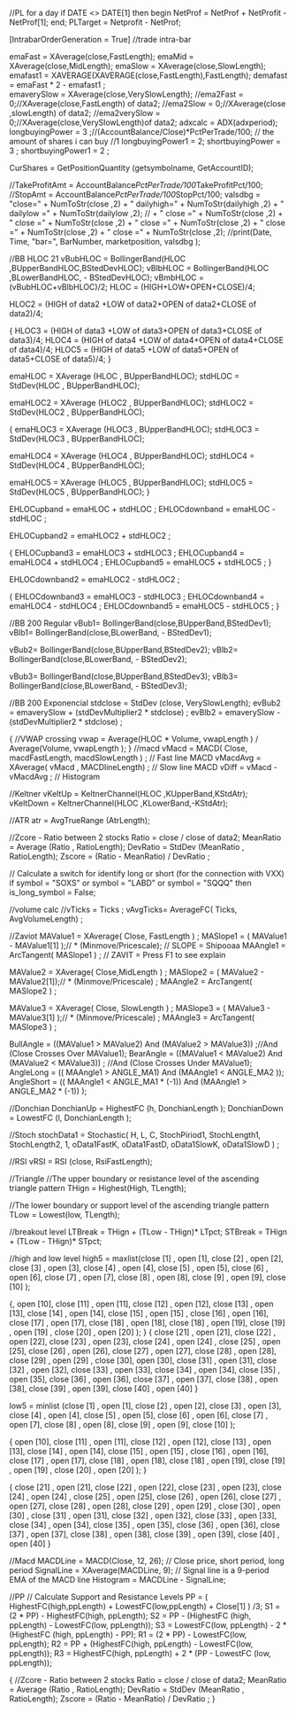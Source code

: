 //PL for a day
if DATE <> DATE[1] 
then 
begin
NetProf = NetProf + NetProfit - NetProf[1];
end;
PLTarget = Netprofit - NetProf;

                        
[IntrabarOrderGeneration = True] //trade intra-bar

emaFast = XAverage(close,FastLength);
emaMid = XAverage(close,MidLength);
emaSlow = XAverage(close,SlowLength);
emafast1 = XAVERAGE(XAVERAGE(close,FastLength),FastLength);
demafast = emaFast * 2 - emafast1  ;    
emaverySlow = XAverage(close,VerySlowLength);
//ema2Fast = 0;//XAverage(close,FastLength) of data2;
//ema2Slow = 0;//XAverage(close ,slowLength) of data2;
//ema2verySlow = 0;//XAverage(close,VerySlowLength)of data2;
adxcalc = ADX(adxperiod);
longbuyingPower = 3 ;//(AccountBalance/Close)*PctPerTrade/100; // the amount of shares i can buy //1
longbuyingPower1 = 2;
shortbuyingPower = 3 ;
shortbuyingPower1 = 2 ;

CurShares = GetPositionQuantity (getsymbolname, GetAccountID);


//TakeProfitAmt = AccountBalance*PctPerTrade/100*TakeProfitPct/100;
//StopAmt = AccountBalance*PctPerTrade/100*StopPct/100;
valsdbg = "close=" + NumToStr(close ,2) + " dailyhigh=" + NumToStr(dailyhigh ,2) + " dailylow =" + NumToStr(dailylow ,2); // + " close =" + NumToStr(close ,2) + " close =" + NumToStr(close ,2) + " close =" + NumToStr(close ,2) + " close =" + NumToStr(close ,2) + " close =" + NumToStr(close ,2);
//print(Date, Time, "bar=", BarNumber, marketposition, valsdbg ); 


//BB HLOC 21
vBubHLOC = BollingerBand(HLOC ,BUpperBandHLOC,BStedDevHLOC);
vBlbHLOC = BollingerBand(HLOC ,BLowerBandHLOC, - BStedDevHLOC);
vBmbHLOC = (vBubHLOC+vBlbHLOC)/2;
HLOC = (HIGH+LOW+OPEN+CLOSE)/4;

HLOC2 = (HIGH of data2 +LOW of data2+OPEN of data2+CLOSE of data2)/4;

{
HLOC3 = (HIGH of data3 +LOW of data3+OPEN of data3+CLOSE of data3)/4;
HLOC4 = (HIGH of data4 +LOW of data4+OPEN of data4+CLOSE of data4)/4;
HLOC5 = (HIGH of data5 +LOW of data5+OPEN of data5+CLOSE of data5)/4;
}
	
emaHLOC = XAverage (HLOC , BUpperBandHLOC);
stdHLOC = StdDev(HLOC , BUpperBandHLOC);

emaHLOC2 = XAverage (HLOC2 , BUpperBandHLOC);
stdHLOC2 = StdDev(HLOC2 , BUpperBandHLOC);

{
emaHLOC3 = XAverage (HLOC3 , BUpperBandHLOC);
stdHLOC3 = StdDev(HLOC3 , BUpperBandHLOC);

emaHLOC4 = XAverage (HLOC4 , BUpperBandHLOC);
stdHLOC4 = StdDev(HLOC4 , BUpperBandHLOC);

emaHLOC5 = XAverage (HLOC5 , BUpperBandHLOC);
stdHLOC5 = StdDev(HLOC5 , BUpperBandHLOC);
}

EHLOCupband = emaHLOC + stdHLOC ;
EHLOCdownband = emaHLOC  - stdHLOC ;

EHLOCupband2 = emaHLOC2 + stdHLOC2 ;

{
EHLOCupband3 = emaHLOC3 + stdHLOC3 ;
EHLOCupband4 = emaHLOC4 + stdHLOC4 ;
EHLOCupband5 = emaHLOC5 + stdHLOC5 ;
}

EHLOCdownband2 = emaHLOC2 - stdHLOC2 ;

{
EHLOCdownband3 = emaHLOC3 - stdHLOC3 ;
EHLOCdownband4 = emaHLOC4 - stdHLOC4 ;
EHLOCdownband5 = emaHLOC5 - stdHLOC5 ;
}

//BB 200 Regular
vBub1= BollingerBand(close,BUpperBand,BStedDev1);
vBlb1= BollingerBand(close,BLowerBand, - BStedDev1);
  
vBub2= BollingerBand(close,BUpperBand,BStedDev2);
vBlb2= BollingerBand(close,BLowerBand, - BStedDev2);

vBub3= BollingerBand(close,BUpperBand,BStedDev3);
vBlb3= BollingerBand(close,BLowerBand, - BStedDev3);


//BB 200 Exponencial
stdclose = StdDev (close, VerySlowLength);
evBub2 = emaverySlow + (stdDevMultiplier2 * stdclose) ;
evBlb2 = emaverySlow - (stdDevMultiplier2 * stdclose) ;

{
//VWAP crossing
vwap = Average(HLOC * Volume, vwapLength ) / Average(Volume, vwapLength );
}
//macd
vMacd = MACD( Close, macdFastLength, macdSlowLength ) ; // Fast line MACD
vMacdAvg = XAverage( vMacd , MACDlineLength) ; // Slow line MACD
vDiff = vMacd - vMacdAvg ; // Histogram

//Keltner
vKeltUp = KeltnerChannel(HLOC ,KUpperBand,KStdAtr);
vKeltDown = KeltnerChannel(HLOC ,KLowerBand,-KStdAtr);

//ATR
atr =  AvgTrueRange (AtrLength);

//Zcore - Ratio between 2 stocks
Ratio = close / close of data2;
MeanRatio = Average (Ratio , RatioLength);
DevRatio = StdDev (MeanRatio , RatioLength);
Zscore = (Ratio - MeanRatio) / DevRatio ;


// Calculate a switch for identify long or short (for the connection with VXX)
if symbol = "SOXS" or symbol = "LABD" or symbol = "SQQQ" then
is_long_symbol = False;

//volume calc
//vTicks = Ticks ;
vAvgTicks= AverageFC( Ticks, AvgVolumeLength) ;

//Zaviot
MAValue1 = XAverage( Close, FastLength ) ; 
MASlope1 = ( MAValue1 - MAValue1[1] );// * (Minmove/Pricescale);  // SLOPE = Shipooaa 
MAAngle1 = ArcTangent( MASlope1 ) ; // ZAVIT = Press F1 to see explain
         
MAValue2 = XAverage( Close,MidLength  ) ; 
MASlope2 = ( MAValue2 - MAValue2[1]);// * (Minmove/Pricescale)  ; 
MAAngle2 = ArcTangent( MASlope2 ) ; 
         
MAValue3 = XAverage( Close, SlowLength ) ; 
MASlope3 = ( MAValue3 - MAValue3[1] );// * (Minmove/Pricescale)  ; 
MAAngle3 = ArcTangent( MASlope3 ) ; 

BullAngle = ((MAValue1 > MAValue2) And (MAValue2 > MAValue3)) ;//And (Close Crosses Over  MAValue1);
BearAngle = ((MAValue1 < MAValue2) And (MAValue2 < MAValue3)) ; //And (Close Crosses Under  MAValue1);
AngleLong  = (( MAAngle1 > ANGLE_MA1) And (MAAngle1 < ANGLE_MA2 ));
AngleShort = (( MAAngle1 < ANGLE_MA1 * (-1)) And (MAAngle1 > ANGLE_MA2 * (-1)) );

//Donchian
DonchianUp = HighestFC (h, DonchianLength );
DonchianDown = LowestFC (l, DonchianLength );

//Stoch
stochData1  = Stochastic( H, L, C, StochPiriod1, StochLength1, StochLength2, 1, 
oData1FastK, oData1FastD, oData1SlowK, oData1SlowD ) ; 

//RSI
vRSI = RSI (close, RsiFastLength);

//Triangle
//The upper boundary or resistance level of the ascending triangle pattern
THign = Highest(High, TLength);

//The lower boundary or support level of the ascending triangle pattern
TLow = Lowest(low, TLength);

//breakout level
LTBreak = THign  + (TLow - THign)* LTpct;
STBreak = THign  + (TLow - THign)* STpct;

//high and low level
high5 = maxlist(close [1] , open [1], close [2] , open [2], close [3] , open [3], close [4] , open [4], close [5] , open [5],
close [6] , open [6], close [7] , open [7], close [8] , open [8], close [9] , open [9], close [10] 
);

{, open [10],
close [11] , open [11], close [12] , open [12], close [13] , open [13], close [14] , open [14], close [15] , open [15] ,
close [16] , open [16], close [17] , open [17], close [18] , open [18], close [18] , open [19], close [19] , open [19] ,
close [20] , open [20]
);
}
{
close [21] , open [21], close [22] , open [22], close [23] , open [23], close [24] , open [24] ,
close [25] , open [25], close [26] , open [26], close [27] , open [27], close [28] , open [28], close [29] , open [29] ,
close [30], open [30], close [31] , open [31], close [32] , open [32], close [33] , open [33], close [34] , open [34],
close [35] , open [35], close [36] , open [36], close [37] , open [37], close [38] , open [38], close [39] , open [39],
close [40] , open [40]
}


low5 = minlist (close [1] , open [1], close [2] , open [2], close [3] , open [3], close [4] , open [4], close [5] , open [5],
close [6] , open [6], close [7] , open [7], close [8] , open [8], close [9] , open [9], close [10] 
);

{
 open [10],
close [11] , open [11], close [12] , open [12], close [13] , open [13], close [14] , open [14], close [15] , open [15] ,
close [16] , open [16], close [17] , open [17], close [18] , open [18], close [18] , open [19], close [19] , open [19] ,
close [20] , open [20]
);
}

{
close [21] , open [21], close [22] , open [22], close [23] , open [23], close [24] , open [24] ,
close [25] , open [25], close [26] , open [26], close [27] , open [27], close [28] , open [28], close [29] , open [29] ,
close [30] , open [30] , close [31] , open [31], close [32] , open [32], close [33] , open [33], close [34] , open [34],
close [35] , open [35], close [36] , open [36], close [37] , open [37], close [38] , open [38], close [39] , open [39],
close [40] , open [40]
}

//Macd
MACDLine = MACD(Close, 12, 26); // Close price, short period, long period
SignalLine = XAverage(MACDLine, 9); // Signal line is a 9-period EMA of the MACD line
Histogram = MACDLine - SignalLine;

//PP
// Calculate Support and Resistance Levels
PP = 
(
HighestFC(high,ppLength) + LowestFC(low,ppLength) + Close[1] 
) /3;
S1 = (2 * PP) - HighestFC(high, ppLength);
S2 = PP - (HighestFC (high, ppLength) - LowestFC(low, ppLength));
S3 = LowestFC(low, ppLength) - 2 * (HighestFC (high, ppLength) - PP);
R1 = (2 * PP) - LowestFC(low, ppLength);
R2 = PP + (HighestFC(high, ppLength) - LowestFC(low, ppLength));
R3 = HighestFC(high, ppLength) + 2 * (PP - LowestFC (low, ppLength));

{
//Zcore - Ratio between 2 stocks
Ratio = close / close of data2;
MeanRatio = Average (Ratio , RatioLength);
DevRatio = StdDev (MeanRatio , RatioLength);
Zscore = (Ratio - MeanRatio) / DevRatio ;
}
